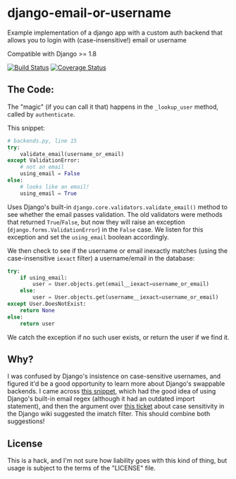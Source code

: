 # django-email-or-username

Example implementation of a django app with a custom auth backend that allows you to login with (case-insensitive!) email or username

Compatible with Django >= 1.8

[![Build Status](https://travis-ci.org/ScottyMJacobson/django-email-or-username.svg?branch=master)](https://travis-ci.org/ScottyMJacobson/django-email-or-username)
[![Coverage Status](https://coveralls.io/repos/ScottyMJacobson/django-email-or-username/badge.svg?branch=master&service=github)](https://coveralls.io/github/ScottyMJacobson/django-email-or-username?branch=master)

## The Code:

The "magic" (if you can call it that) happens in the `_lookup_user` method, called by `authenticate`.

This snippet:

```python
# backends.py, line 15
try:
    validate_email(username_or_email)
except ValidationError:
    # not an email
    using_email = False
else:
    # looks like an email!
    using_email = True
```
Uses Django's built-in `django.core.validators.validate_email()` method to see whether the email passes validation. The old validators were methods that returned `True`/`False`, but now they will raise an exception (`django.forms.ValidationError`) in the `False` case. We listen for this exception and set the `using_email` boolean accordingly.

We then check to see if the username or email inexactly matches (using the case-insensitive `iexact` filter) a username/email in the database:

```python
try:
    if using_email:
        user = User.objects.get(email__iexact=username_or_email)
    else:
        user = User.objects.get(username__iexact=username_or_email)
except User.DoesNotExist:
    return None
else:
	return user
```

We catch the exception if no such user exists, or return the user if we find it.


## Why?

I was confused by Django's insistence on case-sensitive usernames, and figured it'd be a good opportunity to learn more about Django's swappable backends. 
I came across [this snippet](https://djangosnippets.org/snippets/1590/), which had the good idea of using Django's built-in email regex (although it had an outdated import statement), and then the argument over [this ticket](https://code.djangoproject.com/ticket/2273) about case sensitivity in the Django wiki suggested the imatch filter. 
This should combine both suggestions!

## License

This is a hack, and I'm not sure how liability goes with this kind of thing, but usage is subject to the terms of the "LICENSE" file.
